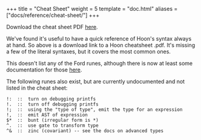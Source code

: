 +++
title = "Cheat Sheet"
weight = 5
template = "doc.html"
aliases = ["docs/reference/cheat-sheet/"]
+++

Download the cheat sheet PDF [here](https://storage.googleapis.com/media.urbit.org/docs/hoon-cheat-sheet-2020-07-24.pdf).

We've found it's useful to have a quick reference of Hoon's syntax always at
hand. So above is a download link to a Hoon cheatsheet .pdf. It's missing a
few of the literal syntaxes, but it covers the most common ones.

This doesn't list any of the Ford runes, although there is now at least
some documentation for those [here](@/docs/tutorials/arvo/ford.md).

The following runes also exist, but are currently undocumented and not listed in
the cheat sheet:

```
!:  ::  turn on debugging printfs
!.  ::  turn off debugging printfs
!;  ::  using the "type of type", emit the type for an expression
!,  ::  emit AST of expression
$*  ::  bunt (irregular form is *)
^.  ::  use gate to transform type
^&  ::  zinc (covariant) -- see the docs on advanced types
```
